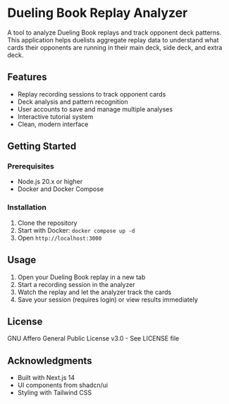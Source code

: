 # Dueling Book Replay Analyzer

A tool to analyze Dueling Book replays and track opponent deck patterns. This application helps duelists aggregate replay data to understand what cards their opponents are running in their main deck, side deck, and extra deck.

## Features

- Replay recording sessions to track opponent cards
- Deck analysis and pattern recognition
- User accounts to save and manage multiple analyses
- Interactive tutorial system
- Clean, modern interface

## Getting Started

### Prerequisites

- Node.js 20.x or higher
- Docker and Docker Compose

### Installation

1. Clone the repository
2. Start with Docker: `docker compose up -d`
3. Open `http://localhost:3000`

## Usage

1. Open your Dueling Book replay in a new tab
2. Start a recording session in the analyzer
3. Watch the replay and let the analyzer track the cards
4. Save your session (requires login) or view results immediately

## License

GNU Affero General Public License v3.0 - See LICENSE file

## Acknowledgments

- Built with Next.js 14
- UI components from shadcn/ui
- Styling with Tailwind CSS 